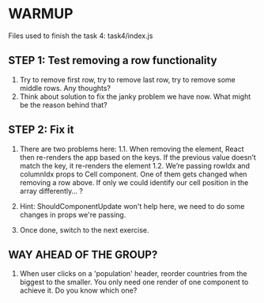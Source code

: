 # WARMUP

Files used to finish the task 4: task4/index.js

## STEP 1: Test removing a row functionality

  1. Try to remove first row, try to remove last row, try to remove some middle rows. Any thoughts?
  2. Think about solution to fix the janky problem we have now. What might be the reason behind that?

## STEP 2: Fix it

  1. There are two problems here:
    1.1. When removing the element, React then re-renders the app based on the keys. If the previous value doesn’t match the key, it re-renders the element
    1.2. We’re passing rowIdx and columnIdx props to Cell component. One of them gets changed when removing a row above. If only we could identify our cell position in the array differently… ?

  2. Hint: ShouldComponentUpdate won't help here, we need to do some changes in props we're passing.

  3. Once done, switch to the next exercise.

## WAY AHEAD OF THE GROUP?

1. When user clicks on a 'population' header, reorder countries from the biggest to the smaller. You only need one render of one component to achieve it. Do you know which one?